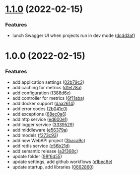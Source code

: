 # [1.1.0](https://github.com/TomaszKandula/SonarQubeOnAzure/compare/v1.0.0...v1.1.0) (2022-02-15)


### Features

* lunch Swagger UI when projects run in dev mode ([dcdd3af](https://github.com/TomaszKandula/SonarQubeOnAzure/commit/dcdd3afdf730894987c5a87a9b364e9f409b82a3))

# 1.0.0 (2022-02-15)


### Features

* add application settings ([02b79c2](https://github.com/TomaszKandula/SonarQubeOnAzure/commit/02b79c2b9e1f18c323c5f0fcde6f0a1e1c663617))
* add caching for metrics ([d1ef78a](https://github.com/TomaszKandula/SonarQubeOnAzure/commit/d1ef78a403f4c4fddd2d44ef94399dde5f43314b))
* add configuration ([f388d6e](https://github.com/TomaszKandula/SonarQubeOnAzure/commit/f388d6ec5e06ac60e700434b50da42ab2d5759eb))
* add controller for metrics ([6f11aba](https://github.com/TomaszKandula/SonarQubeOnAzure/commit/6f11aba5b5ef14863f2bc799e7818751668bf8db))
* add docker support ([daa2614](https://github.com/TomaszKandula/SonarQubeOnAzure/commit/daa2614b50701d9d5dc534b008e925912e237901))
* add error codes ([2b041c0](https://github.com/TomaszKandula/SonarQubeOnAzure/commit/2b041c0b4a95401104600d03aebca4991643baf4))
* add exceptions ([68ec0a6](https://github.com/TomaszKandula/SonarQubeOnAzure/commit/68ec0a669c91d3fb2ce73eecad51b1f29e06a994))
* add http service ([ed600ef](https://github.com/TomaszKandula/SonarQubeOnAzure/commit/ed600efd41bee5a55d9b14be1677b4a51f1eb22a))
* add logger service ([3339529](https://github.com/TomaszKandula/SonarQubeOnAzure/commit/3339529831c23b925288fc1d9801311ce28a3e90))
* add middleware ([e56379a](https://github.com/TomaszKandula/SonarQubeOnAzure/commit/e56379a3c891bf0c68dc4b5a498237659b75b1b3))
* add models ([f273c93](https://github.com/TomaszKandula/SonarQubeOnAzure/commit/f273c933115c7773cc2d81dfbe5dfb8bb2a57f6c))
* add new WebAPI project ([3baca9c](https://github.com/TomaszKandula/SonarQubeOnAzure/commit/3baca9c8f9816bf251b43371d7b94a577c6647ba))
* add redis service ([c56b21d](https://github.com/TomaszKandula/SonarQubeOnAzure/commit/c56b21d7cd206653a774dec38f3c175cf0df02ee))
* add semantic release ([a3f368c](https://github.com/TomaszKandula/SonarQubeOnAzure/commit/a3f368cc7776a327a8d28d63fa8634a8a549d2a8))
* update folder ([98f6d55](https://github.com/TomaszKandula/SonarQubeOnAzure/commit/98f6d55d6571237b463c77a8472762e45ee6aa3f))
* update settings, add github workflows ([e1bec6e](https://github.com/TomaszKandula/SonarQubeOnAzure/commit/e1bec6ed57d0ad5a4b91680910763308f0d1d37d))
* update startup, add libraries ([0662860](https://github.com/TomaszKandula/SonarQubeOnAzure/commit/066286096a9889bef19441407c603e72897cda6b))
